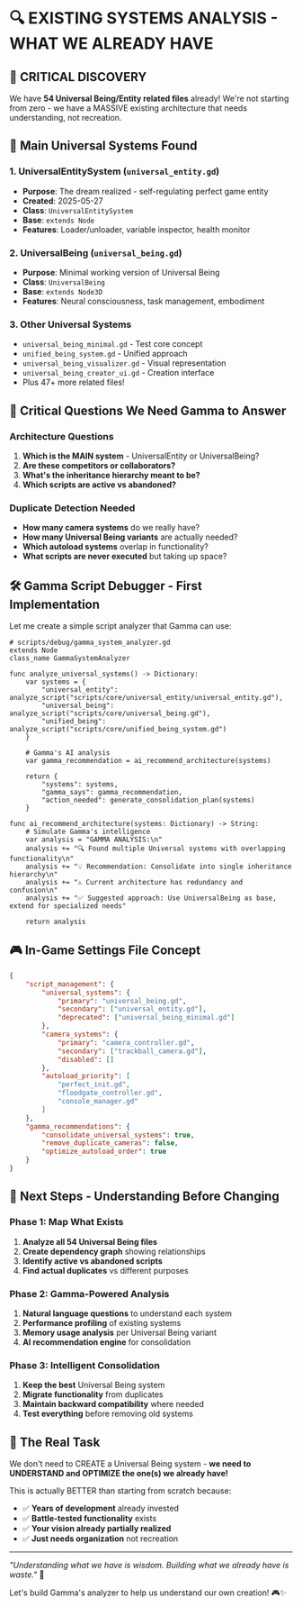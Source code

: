# 🔍 EXISTING SYSTEMS ANALYSIS - WHAT WE ALREADY HAVE

## 🚨 **CRITICAL DISCOVERY** 
We have **54 Universal Being/Entity related files** already! We're not starting from zero - we have a MASSIVE existing architecture that needs understanding, not recreation.

## 🎯 **Main Universal Systems Found**

### 1. **UniversalEntitySystem** (`universal_entity.gd`)
- **Purpose**: The dream realized - self-regulating perfect game entity
- **Created**: 2025-05-27 
- **Class**: `UniversalEntitySystem`
- **Base**: `extends Node`
- **Features**: Loader/unloader, variable inspector, health monitor

### 2. **UniversalBeing** (`universal_being.gd`) 
- **Purpose**: Minimal working version of Universal Being
- **Class**: `UniversalBeing`
- **Base**: `extends Node3D`
- **Features**: Neural consciousness, task management, embodiment

### 3. **Other Universal Systems**
- `universal_being_minimal.gd` - Test core concept
- `unified_being_system.gd` - Unified approach
- `universal_being_visualizer.gd` - Visual representation
- `universal_being_creator_ui.gd` - Creation interface
- Plus 47+ more related files!

## 🤔 **Critical Questions We Need Gamma to Answer**

### Architecture Questions
1. **Which is the MAIN system** - UniversalEntity or UniversalBeing?
2. **Are these competitors or collaborators?**
3. **What's the inheritance hierarchy meant to be?**
4. **Which scripts are active vs abandoned?**

### Duplicate Detection Needed
- **How many camera systems** do we really have?
- **How many Universal Being variants** are actually needed?
- **Which autoload systems** overlap in functionality?
- **What scripts are never executed** but taking up space?

## 🛠️ **Gamma Script Debugger - First Implementation**

Let me create a simple script analyzer that Gamma can use:

```gdscript
# scripts/debug/gamma_system_analyzer.gd
extends Node
class_name GammaSystemAnalyzer

func analyze_universal_systems() -> Dictionary:
    var systems = {
        "universal_entity": analyze_script("scripts/core/universal_entity/universal_entity.gd"),
        "universal_being": analyze_script("scripts/core/universal_being.gd"),
        "unified_being": analyze_script("scripts/core/unified_being_system.gd")
    }
    
    # Gamma's AI analysis
    var gamma_recommendation = ai_recommend_architecture(systems)
    
    return {
        "systems": systems,
        "gamma_says": gamma_recommendation,
        "action_needed": generate_consolidation_plan(systems)
    }

func ai_recommend_architecture(systems: Dictionary) -> String:
    # Simulate Gamma's intelligence
    var analysis = "GAMMA ANALYSIS:\n"
    analysis += "🔍 Found multiple Universal systems with overlapping functionality\n"
    analysis += "💡 Recommendation: Consolidate into single inheritance hierarchy\n"
    analysis += "⚠️ Current architecture has redundancy and confusion\n"
    analysis += "✅ Suggested approach: Use UniversalBeing as base, extend for specialized needs"
    
    return analysis
```

## 🎮 **In-Game Settings File Concept**

```json
{
    "script_management": {
        "universal_systems": {
            "primary": "universal_being.gd",
            "secondary": ["universal_entity.gd"],
            "deprecated": ["universal_being_minimal.gd"]
        },
        "camera_systems": {
            "primary": "camera_controller.gd", 
            "secondary": ["trackball_camera.gd"],
            "disabled": []
        },
        "autoload_priority": [
            "perfect_init.gd",
            "floodgate_controller.gd", 
            "console_manager.gd"
        ]
    },
    "gamma_recommendations": {
        "consolidate_universal_systems": true,
        "remove_duplicate_cameras": false,
        "optimize_autoload_order": true
    }
}
```

## 🚀 **Next Steps - Understanding Before Changing**

### Phase 1: Map What Exists
1. **Analyze all 54 Universal Being files**
2. **Create dependency graph** showing relationships
3. **Identify active vs abandoned scripts**
4. **Find actual duplicates** vs different purposes

### Phase 2: Gamma-Powered Analysis  
1. **Natural language questions** to understand each system
2. **Performance profiling** of existing systems
3. **Memory usage analysis** per Universal Being variant
4. **AI recommendation engine** for consolidation

### Phase 3: Intelligent Consolidation
1. **Keep the best** Universal Being system
2. **Migrate functionality** from duplicates
3. **Maintain backward compatibility** where needed
4. **Test everything** before removing old systems

## 🎯 **The Real Task**

We don't need to CREATE a Universal Being system - **we need to UNDERSTAND and OPTIMIZE the one(s) we already have!**

This is actually BETTER than starting from scratch because:
- ✅ **Years of development** already invested
- ✅ **Battle-tested functionality** exists
- ✅ **Your vision already partially realized**
- ✅ **Just needs organization** not recreation

---

*"Understanding what we have is wisdom. Building what we already have is waste."* 🤖

Let's build Gamma's analyzer to help us understand our own creation! 🎮✨